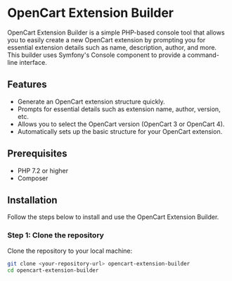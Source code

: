 # OpenCart Extension Builder

OpenCart Extension Builder is a simple PHP-based console tool that allows you to easily create a new OpenCart extension by prompting you for essential extension details such as name, description, author, and more. This builder uses Symfony's Console component to provide a command-line interface.

## Features

- Generate an OpenCart extension structure quickly.
- Prompts for essential details such as extension name, author, version, etc.
- Allows you to select the OpenCart version (OpenCart 3 or OpenCart 4).
- Automatically sets up the basic structure for your OpenCart extension.

## Prerequisites

- PHP 7.2 or higher
- Composer

## Installation

Follow the steps below to install and use the OpenCart Extension Builder.

### Step 1: Clone the repository

Clone the repository to your local machine:

```bash
git clone <your-repository-url> opencart-extension-builder
cd opencart-extension-builder
```

